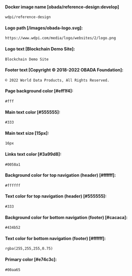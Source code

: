 #### Docker image name [obada/reference-design:develop]
```
wdpi/reference-design
```
#### Logo path [/images/obada-logo.svg]:
```
https://www.wdpi.com/media/logo/websites/2/logo.png
```
#### Logo text [Blockchain Demo Site]:
```
Blockchain Demo Site
```
#### Footer text [Copyright © 2018-2022 OBADA Foundation]:
```
© 2022 World Data Products, All Rights Reserved.
```
#### Page background color [#eff1f4]:
```
#fff
```
#### Main text color [#555555]:
```
#333
```
#### Main text size [15px]:
```
16px
```
#### Links text color [#3a99d8]:
```
#0058a1
```
#### Background color for top navigation (header) [#ffffff]:
```
#ffffff
```
#### Text color for top navigation (header) [#555555]:
```
#333
```
#### Background color for bottom navigation (footer) [#cacaca]:
```
#434b52
```
#### Text color for bottom navigation (footer) [#ffffff]:
```
rgba(255,255,255,0.75)
```
#### Primary color [#e74c3c]:
```
#00aa65
```
